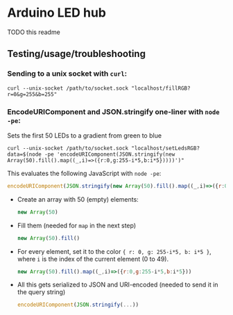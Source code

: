 # Arduino LED hub

TODO this readme

## Testing/usage/troubleshooting

### Sending to a unix socket with `curl`:

```
curl --unix-socket /path/to/socket.sock "localhost/fillRGB?r=0&g=255&b=255"
```

### EncodeURIComponent and JSON.stringify one-liner with `node -pe`:

Sets the first 50 LEDs to a gradient from green to blue

```
curl --unix-socket /path/to/socket.sock "localhost/setLedsRGB?data=$(node -pe 'encodeURIComponent(JSON.stringify(new Array(50).fill().map((_,i)=>({r:0,g:255-i*5,b:i*5}))))')"
```

This evaluates the following JavaScript with `node -pe`:

```js
encodeURIComponent(JSON.stringify(new Array(50).fill().map((_,i)=>({r:0,g:255-i*5,b:i*5}))))
```

- Create an array with 50 (empty) elements:
  ```js
  new Array(50)
  ```
- Fill them (needed for `map` in the next step)
  ```js
  new Array(50).fill()
  ```
- For every element, set it to the color `{ r: 0, g: 255-i*5, b: i*5 }`,
  where `i` is the index of the current element (0 to 49).
  ```js
  new Array(50).fill().map((_,i)=>({r:0,g:255-i*5,b:i*5}))
  ```
- All this gets serialized to JSON and URI-encoded
  (needed to send it in the query string)
  ```js
  encodeURIComponent(JSON.stringify(...))
  ```
